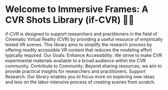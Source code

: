 # Welcome to Immersive Frames: A CVR Shots Library (if-CVR) 🎥🌐
if-CVR is designed to support researchers and practitioners in the field of Cinematic Virtual Reality (CVR) by providing a useful resource of empirically tested VR scenes. This library aims to simplify the research process by offering readily accessible VR content that reduces the modeling effort typically required. 
Our Goals:
Enhance Accessibility: We strive to make CVR experimental materials available to a broad audience within the CVR community.
Contribute to Community: Beyond sharing resources, we aim to provide practical insights for researchers and practitioners.
Support Research: Our library enables you to focus more on exploring new ideas and less on the labor-intensive process of creating scenes from scratch.
